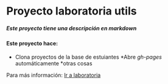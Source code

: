 # Proyecto laboratoria utils

##### Este proyecto tiene una descripción en __markdown__

#### Este proyecto hace:

* Clona proyectos de la base de estuiantes
*Abre *gh-pages* automáticamente
*otras cosas

Para más información: [Ir a laboratoria](hhtp://www.laboratoria.la)
